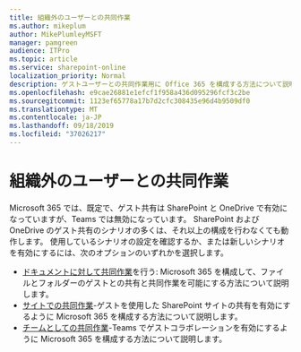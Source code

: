 ```yaml
---
title: 組織外のユーザーとの共同作業
ms.author: mikeplum
author: MikePlumleyMSFT
manager: pamgreen
audience: ITPro
ms.topic: article
ms.service: sharepoint-online
localization_priority: Normal
description: ゲストユーザーとの共同作業用に Office 365 を構成する方法について説明します。
ms.openlocfilehash: e9cae26881e1efcf1f958a436d095296fcf3c2be
ms.sourcegitcommit: 1123ef65778a17b7d2cfc308435e96d4b9509df0
ms.translationtype: MT
ms.contentlocale: ja-JP
ms.lasthandoff: 09/18/2019
ms.locfileid: "37026217"
---
```

# <a name="collaborating-with-people-outside-your-organization"></a>組織外のユーザーとの共同作業

Microsoft 365 では、既定で、ゲスト共有は SharePoint と OneDrive で有効になっていますが、Teams では無効になっています。 SharePoint および OneDrive のゲスト共有のシナリオの多くは、それ以上の構成を行わなくても動作します。 使用しているシナリオの設定を確認するか、または新しいシナリオを有効にするには、次のオプションのいずれかを選択します。

- [ドキュメントに対して共同作業](collaborate-on-documents.md)を行う: Microsoft 365 を構成して、ファイルとフォルダーのゲストとの共有と共同作業を可能にする方法について説明します。
- [サイトでの共同作業](collaborate-in-a-site.md)-ゲストを使用した SharePoint サイトの共有を有効にするように Microsoft 365 を構成する方法について説明します。
- [チームとしての共同作業](collaborate-as-a-team.md)-Teams でゲストコラボレーションを有効にするように Microsoft 365 を構成する方法について説明します。


